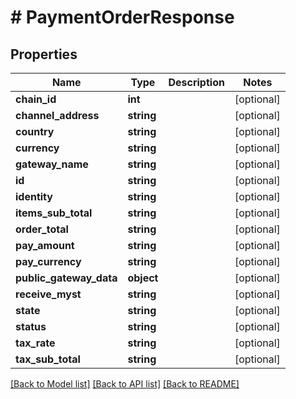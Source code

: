# # PaymentOrderResponse

## Properties

Name | Type | Description | Notes
------------ | ------------- | ------------- | -------------
**chain_id** | **int** |  | [optional]
**channel_address** | **string** |  | [optional]
**country** | **string** |  | [optional]
**currency** | **string** |  | [optional]
**gateway_name** | **string** |  | [optional]
**id** | **string** |  | [optional]
**identity** | **string** |  | [optional]
**items_sub_total** | **string** |  | [optional]
**order_total** | **string** |  | [optional]
**pay_amount** | **string** |  | [optional]
**pay_currency** | **string** |  | [optional]
**public_gateway_data** | **object** |  | [optional]
**receive_myst** | **string** |  | [optional]
**state** | **string** |  | [optional]
**status** | **string** |  | [optional]
**tax_rate** | **string** |  | [optional]
**tax_sub_total** | **string** |  | [optional]

[[Back to Model list]](../../README.md#models) [[Back to API list]](../../README.md#endpoints) [[Back to README]](../../README.md)

